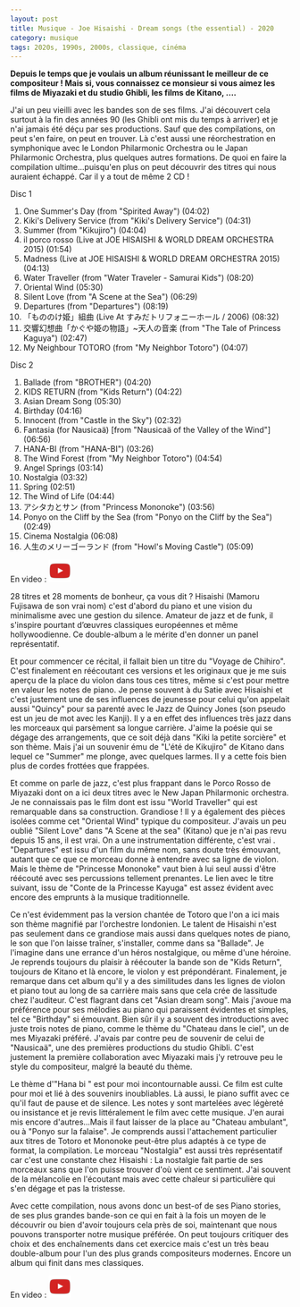 ```yaml
---
layout: post
title: Musique - Joe Hisaishi - Dream songs (the essential) - 2020
category: musique
tags: 2020s, 1990s, 2000s, classique, cinéma
---
```


**Depuis le temps que je voulais un album réunissant le meilleur de ce compositeur ! Mais si, vous connaissez ce monsieur si vous aimez les films de Miyazaki et du studio Ghibli, les films de Kitano, ....**

J'ai un peu vieilli avec les bandes son de ses films. J'ai découvert cela surtout à la fin des années 90 (les Ghibli ont mis du temps à arriver) et je n'ai jamais été déçu par ses productions. Sauf que des compilations, on peut s'en faire, on peut en trouver. Là c'est aussi une réorchestration en symphonique avec le London Philarmonic Orchestra ou le Japan Philarmonic Orchestra, plus quelques autres formations. De quoi en faire la compilation ultime...puisqu'en plus on peut découvrir des titres qui nous auraient échappé. Car il y a tout de même 2 CD !

Disc 1

1. One Summer's Day (from "Spirited Away") (04:02)
2. Kiki's Delivery Service (from "Kiki's Delivery Service") (04:31)
3. Summer (from "Kikujiro") (04:04)
4. il porco rosso (Live at JOE HISAISHI & WORLD DREAM ORCHESTRA 2015) (01:54)
5. Madness (Live at JOE HISAISHI & WORLD DREAM ORCHESTRA 2015) (04:13)
6. Water Traveller (from "Water Traveler - Samurai Kids") (08:20)
7. Oriental Wind (05:30)
8. Silent Love (from "A Scene at the Sea") (06:29)
9. Departures (from "Departures") (08:19)
10. 「もののけ姫」組曲 (Live At すみだトリフォニーホール / 2006) (08:32)
11. 交響幻想曲「かぐや姫の物語」~天人の音楽 (from "The Tale of Princess Kaguya") (02:47)
12. My Neighbour TOTORO (from "My Neighbor Totoro") (04:07)

Disc 2 

1. Ballade (from "BROTHER") (04:20)
2. KIDS RETURN (from "Kids Return") (04:22)
3. Asian Dream Song (05:30)
4. Birthday (04:16)
5. Innocent (from "Castle in the Sky") (02:32)
6. Fantasia (for Nausicaä) [from "Nausicaä of the Valley of the Wind"] (06:56)
7. HANA-BI (from "HANA-BI") (03:26)
8. The Wind Forest (from "My Neighbor Totoro") (04:54)
9. Angel Springs (03:14)
10. Nostalgia (03:32)
11. Spring (02:51)
12. The Wind of Life (04:44)
13. アシタカとサン (from "Princess Mononoke") (03:56)
14. Ponyo on the Cliff by the Sea (from "Ponyo on the Cliff by the Sea") (02:49)
15. Cinema Nostalgia (06:08)
16. 人生のメリーゴーランド (from "Howl's Moving Castle") (05:09)

En video : [![video](/images/youtube.png)](https://www.youtube.com/watch?v=DALUUm6st6M)

28 titres et 28 moments de bonheur, ça vous dit ? Hisaishi (Mamoru Fujisawa de son vrai nom) c'est d'abord du piano et une vision du minimalisme avec une gestion du silence. Amateur de jazz et de funk, il s'inspire pourtant d’œuvres classiques européennes et même hollywoodienne. Ce double-album a le mérite d'en donner un panel représentatif.

Et pour commencer ce récital, il fallait bien un titre du "Voyage de Chihiro". C'est finalement en réécoutant ces versions et les originaux que je me suis aperçu de la place du violon dans tous ces titres, même si c'est pour mettre en valeur les notes de piano. Je pense souvent à du Satie avec Hisaishi et c'est justement une de ses influences de jeunesse pour celui qu'on appelait aussi "Quincy" pour sa parenté avec le Jazz de Quincy Jones (son pseudo est un jeu de mot avec les Kanji). Il y a en effet des influences très jazz dans les morceaux qui parsèment sa longue carrière. J'aime la poésie qui se dégage des arrangements, que ce soit déjà dans "Kiki la petite sorcière" et son thème. Mais j'ai un souvenir ému de "L'été de Kikujiro" de Kitano dans lequel ce "Summer" me plonge, avec quelques larmes. Il y a cette fois bien plus de cordes frottées que frappées.

Et comme on parle de jazz, c'est plus frappant dans le Porco Rosso de Miyazaki dont on a ici deux titres avec le New Japan Philarmonic orchestra. Je ne connaissais pas le film dont est issu "World Traveller" qui est remarquable dans sa construction. Grandiose ! Il y a également des pièces isolées comme cet "Oriental Wind" typique du compositeur. J'avais un peu oublié "Silent Love" dans "A Scene at the sea" (Kitano) que je n'ai pas revu depuis 15 ans, il est vrai. On a une instrumentation différente, c'est vrai . "Departures" est issu d'un film du même nom, sans doute très émouvant, autant que ce que ce morceau donne à entendre avec sa ligne de violon. Mais le thème de "Princesse Mononoke" vaut bien à lui seul aussi d'être réécouté avec ses percussions tellement prenantes. Le lien avec le titre suivant, issu de "Conte de la Princesse Kayuga" est assez évident avec encore des emprunts à la musique traditionnelle.

Ce n'est évidemment pas la version chantée de Totoro que l'on a ici mais son thème magnifié par l'orchestre londonien. Le talent de Hisaishi n'est pas seulement dans ce grandiose mais aussi dans quelques notes de piano, le son que l'on laisse traîner, s'installer, comme dans sa "Ballade". Je l'imagine dans une errance d'un héros nostalgique, ou même d'une héroine. Je reprends toujours du plaisir à réécouter la bande son de "Kids Return", toujours de Kitano et là encore, le violon y est prépondérant. Finalement, je remarque dans cet album qu'il y a des similitudes dans les lignes de violon et piano tout au long de sa carrière mais sans que cela crée de lassitude chez l'auditeur. C'est flagrant dans cet "Asian dream song". Mais j'avoue ma préférence pour ses mélodies au piano qui paraissent évidentes et simples, tel ce "Birthday" si émouvant. Bien sûr il y a souvent des introductions avec juste trois notes de piano, comme le thème du "Chateau dans le ciel", un de mes Miyazaki préféré. J'avais par contre peu de souvenir de celui de "Nausicaä", une des premières productions du studio Ghibli. C'est justement la première collaboration avec Miyazaki mais j'y retrouve peu le style du compositeur, malgré la beauté du thème.

Le thème d'"Hana bi " est pour moi incontournable aussi. Ce film est culte pour moi et lié à des souvenirs inoubliables. Là aussi, le piano suffit avec ce qu'il faut de pause et de silence. Les notes y sont martelées avec légèreté ou insistance et je revis littéralement le film avec cette musique. J'en aurai mis encore d'autres...Mais il faut laisser de la place au "Chateau ambulant", ou à "Ponyo sur la falaise". Je comprends aussi l'attachement particulier aux titres de Totoro et Mononoke peut-être plus adaptés à ce type de format, la compilation. Le morceau "Nostalgia" est aussi très représentatif car c'est une constante chez Hisaishi : La nostalgie fait partie de ses morceaux sans que l'on puisse trouver d'où vient ce sentiment. J'ai souvent de la mélancolie en l'écoutant mais avec cette chaleur si particulière qui s'en dégage et pas la tristesse.

Avec cette compilation, nous avons donc un best-of de ses Piano stories, de ses plus grandes bande-son ce qui en fait à la fois un moyen de le découvrir ou bien d'avoir toujours cela près de soi, maintenant que nous pouvons transporter notre musique préférée. On peut toujours critiquer des choix et des enchaînements dans cet exercice mais c'est un très beau double-album pour l'un des plus grands compositeurs modernes. Encore un album qui finit dans mes classiques.

En video : [![video](/images/youtube.png)](https://www.youtube.com/watch?v=l0GN40EL1VU)

